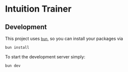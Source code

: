 # Intuition Trainer

## Development

This project uses [`bun`](https://bun.com/), so you can install your packages via

```sh
bun install
```

To start the development server simply:

```sh
bun dev
```

